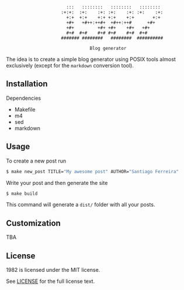                            :::   ::::::::   ::::::::   ::::::::
                         :+:+:  :+:    :+: :+:    :+: :+:    :+:
                           +:+  +:+    +:+ +:+    +:+       +:+
                           +#+   +#++:++#+  +#++:++#      +#+
                           +#+         +#+ +#+    +#+   +#+
                           #+#  #+#    #+# #+#    #+#  #+#
                         ####### ########   ########  ##########

                                    Blog generator

The idea is to create a simple blog generator using POSIX tools almost
exclusively (except for the `markdown` conversion tool).

## Installation

Dependencies

* Makefile
* m4
* sed
* markdown

## Usage

To create a new post run

```sh
$ make new_post TITLE="My awesome post" AUTHOR="Santiago Ferreira"
```

Write your post and then generate the site

```sh
$ make build
```

This command will generate a `dist/` folder with all your posts.

## Customization

TBA

## License

1982 is licensed under the MIT license.

See [LICENSE](./LICENSE) for the full license text.
